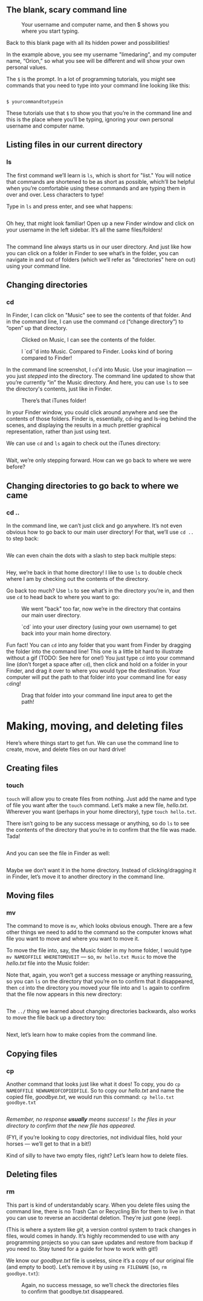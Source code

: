 ## The blank, scary command line

<figure class="caption">
<img src="/static/images/course/cmd/prompt.jpg" alt="" class="no-shadow"/>
<figcaption>Your username and computer name, and then $ shows you where you start typing.</figcaption>
</figure>

Back to this blank page with all its hidden power and possibilities!

In the example above, you see my username "limedaring", and my computer name, “Orion,” so what you see will be different and will show your own personal values.

The `$` is the prompt. In a lot of programming tutorials, you might see commands that you need to type into your command line looking like this:

```

$ yourcommandtotypein

```  

These tutorials use that `$` to show you that you’re in the command line and this is the place where you’ll be typing, ignoring your own personal username and computer name.

## Listing files in our current directory

### ls

The first command we’ll learn is `ls`, which is short for "list." You will notice that commands are shortened to be as short as possible, which’ll be helpful when you’re comfortable using these commands and are typing them in over and over. Less characters to type!

Type in `ls` and press enter, and see what happens:

<figure class="caption">
<img src="/static/images/course/cmd/home.jpg" alt="" class="no-shadow"/>
</figure>

Oh hey, that might look familiar! Open up a new Finder window and click on your username in the left sidebar. It’s all the same files/folders!

<figure class="caption">
<img src="/static/images/course/cmd/same.jpg" alt="" class="no-shadow"/>
</figure>

The command line always starts us in our user directory. And just like how you can click on a folder in Finder to see what’s in the folder, you can navigate in and out of folders (which we’ll refer as "directories" here on out) using your command line.

## Changing directories

### cd

In Finder, I can click on "Music" see to see the contents of that folder. And in the command line, I can use the command `cd` (“change directory”) to “open” up that directory.

<figure class="caption">
<img src="/static/images/course/cmd/iTunes.jpg" alt="" class="no-shadow"/>
<figcaption>Clicked on Music, I can see the contents of the folder.</figcaption>
</figure>

<figure class="caption">
<img src="/static/images/course/cmd/cdmusic.jpg" alt="" class="no-shadow"/>
<figcaption>I `cd`'d into Music. Compared to Finder. Looks kind of boring compared to Finder!</figcaption>
</figure>


In the command line screenshot, I `cd`'d into Music. Use your imagination — you
just *stepped* into the directory. The command line updated to show that you’re
currently “in” the Music directory. And here, you can use `ls` to see the
directory's contents, just like in Finder.

<figure class="caption">
<img src="/static/images/course/cmd/Itunes2.jpg" alt="" class="no-shadow"/>
<figcaption>There’s that iTunes folder!</figcaption>
</figure>

In your Finder window, you could click around anywhere and see the contents of those folders. Finder is, essentially, cd-ing and ls-ing behind the scenes, and displaying the results in a much prettier graphical representation, rather than just using text.

We can use `cd` and `ls` again to check out the iTunes directory:

<figure class="caption">
<img src="/static/images/course/cmd/itunes3.jpg" alt="" class="no-shadow"/>
</figure>

Wait, we’re only stepping forward. How can we go back to where we were before?

## Changing directories to go back to where we came

### cd ..

In the command line, we can’t just click and go anywhere. It’s not even obvious how to go back to our main user directory! For that, we’ll use `cd ..` to step back:

<figure class="caption">
<img src="/static/images/course/cmd/cdup.jpg" alt="" class="no-shadow"/>
</figure>

We can even chain the dots with a slash to step back multiple steps:

<figure class="caption">
<img src="/static/images/course/cmd/cdupup.jpg" alt="" class="no-shadow"/>
</figure>

Hey, we’re back in that home directory! I like to use `ls` to double check where I am by checking out the contents of the directory.

Go back too much? Use `ls` to see what’s in the directory you’re in, and then use `cd` to head back to where you want to go:

<figure class="caption">
<img src="/static/images/course/cmd/backfar.jpg" alt="" class="no-shadow"/>
<figcaption>We went "back" too far, now we’re in the directory that contains our main user
directory.</figcaption>
</figure>

<figure class="caption">
<img src="/static/images/course/cmd/backhome.jpg" alt="" class="no-shadow"/>
<figcaption>`cd` into your user directory (using your own username) to get back into your main home directory.</figcaption>
</figure>

Fun fact! You can `cd` into any folder that you want from Finder by dragging the folder into the command line! This one is a little bit hard to illustrate without a gif (TODO: See here for one!) You just type `cd` into your command line  (don’t forget a space after `cd`), then click and hold on a folder in your Finder, and drag it over to where you would type the destination. Your computer will put the path to that folder into your command line for easy `cd`ing!

<figure class="caption">
<img src="/static/images/course/cmd/clickdrag.jpg" alt="" class="no-shadow"/>
<figcaption>Drag that folder into your command line input area to get the
path!</figcaption>
</figure>

# Making, moving, and deleting files

Here’s where things start to get fun. We can use the command line to create, move, and delete files on our hard drive!

## Creating files

### touch

`touch` will allow you to create files from nothing. Just add the name and type
of file you want after the `touch` command. Let’s make a new file, *hello.txt*.
Wherever you want (perhaps in your home directory), type `touch hello.txt`.

There isn’t going to be any success message or anything, so do `ls` to see the contents of the directory that you’re in to confirm that the file was made. Tada!

<figure class="caption">
<img src="/static/images/course/cmd/hellotxt.jpg" alt="" class="no-shadow"/>
</figure>

And you can see the file in Finder as well:

<figure class="caption">
<img src="/static/images/course/cmd/findernew.jpg" alt="" class="no-shadow"/>
</figure>

Maybe we don’t want it in the home directory. Instead of clicking/dragging it in Finder, let’s move it to another directory in the command line.

## Moving files

### mv

The command to move is `mv`, which looks obvious enough. There are a few other things we need to add to the command so the computer knows what file you want to move and where you want to move it.

To move the file into, say, the Music folder in my home folder, I would type `mv NAMEOFFILE WHERETOMOVEIT` — so, `mv hello.txt Music` to move the *hello.txt* file into the Music folder:

Note that, again, you won’t get a success message or anything reassuring, so you can `ls` on the directory that you’re on to confirm that it disappeared, then `cd` into the directory you moved your file into and `ls` again to confirm that the file now appears in this new directory:

<figure class="caption">
<img src="/static/images/course/cmd/nowinmusic.jpg" alt="" class="no-shadow"/>
</figure>

The `../` thing we learned about changing directories backwards, also works to move the file back up a directory too:

<figure class="caption">
<img src="/static/images/course/cmd/moveback.jpg" alt="" class="no-shadow"/>
</figure>

Next, let’s learn how to make copies from the command line.

## Copying files

### cp

Another command that looks just like what it does! To copy, you do `cp NAMEOFFILE NEWNAMEOFCOPIEDFILE`. So to copy our *hello.txt* and name the copied file, *goodbye.txt*, we would run this command: `cp hello.txt goodbye.txt`

<figure class="caption">
<img src="/static/images/course/cmd/copied.jpg" alt="" class="no-shadow"/>
</figure>

*Remember, no response **usually** means success! `ls` the files in your directory to confirm that the new file has appeared.*

(FYI, if you’re looking to copy directories, not individual files, hold your horses — we’ll get to that in a bit!)

Kind of silly to have two empty files, right? Let’s learn how to delete files.

## Deleting files

### rm

This part is kind of understandably scary. When you delete files using the command line, there is no Trash Can or Recycling Bin for them to live in that you can use to reverse an accidental deletion. They’re just gone (eep).

(This is where a system like *git,* a version control system to track changes in files, would comes in handy. It’s highly recommended to use with any programming projects so you can save updates and restore from backup if you need to. Stay tuned for a guide for how to work with git!)

We know our *goodbye.txt* file is useless, since it’s a copy of our original file (and empty to boot). Let’s remove it by using `rm FILENAME` (so, `rm goodbye.txt`):

<figure class="caption">
<img src="/static/images/course/cmd/goodbye.jpg" alt="" class="no-shadow"/>
<figcaption>Again, no success message, so we’ll check the directories files to confirm
that goodbye.txt disappeared.</figcaption>
</figure>
